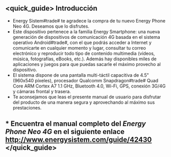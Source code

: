 ## <quick_guide> Introducción

* Energy Sistem#trade# te agradece la compra de tu nuevo Energy Phone Neo 4G. Deseamos que lo disfrutes.
* Este dispositivo pertenece a la familia Energy Smartphone: una nueva generación de dispositivos de comunicación 4G basada en el sistema operativo Android#trade#, con el que podrás acceder a Internet y comunicarte en cualquier momento y lugar, consultar tu correo electrónico y reproducir todo tipo de contenido multimedia (vídeos, música, fotografías, eBooks, etc.).
Además hay disponibles miles de aplicaciones y juegos para que puedas sacarle el máximo provecho al dispositivo.
* El sistema dispone de una pantalla multi-táctil capacitiva de 4.5" (960x540 píxeles), procesador Qualcomm Snapdragon#trade# Quad Core ARM Cortex A7 1.1 GHz, Bluetooth 4.0, Wi-Fi, GPS, conexión 3G/4G y cámaras frontal y trasera.
* Te aconsejamos que leas el presente manual de usuario para disfrutar del producto de una manera segura y aprovechando al máximo sus prestaciones.


## <unique> * Encuentra el manual completo del *Energy Phone Neo 4G* en el siguiente enlace  http://www.energysistem.com/guide/42430 </unique> </quick_guide>
